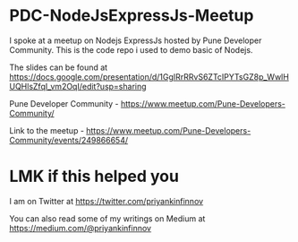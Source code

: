 # PDC-NodeJsExpressJs-Meetup

I spoke at a meetup on Nodejs ExpressJs hosted by Pune Developer Community. This is the code repo i used to demo basic of Nodejs.

The slides can be found at https://docs.google.com/presentation/d/1GgIRrRRvS6ZTcIPYTsGZ8p_WwlHUQHlsZfqI_vm2OqI/edit?usp=sharing

Pune Developer Community - https://www.meetup.com/Pune-Developers-Community/

Link to the meetup - https://www.meetup.com/Pune-Developers-Community/events/249866654/


# LMK if this helped you
I am on Twitter at https://twitter.com/priyankinfinnov 

You can also read some of my writings on Medium at https://medium.com/@priyankinfinnov 
